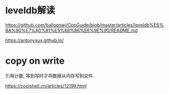 # leveldb解读

https://github.com/balloonwj/CppGuide/blob/master/articles/leveldb%E6%BA%90%E7%A0%81%E5%88%86%E6%9E%90/README.md

https://antonyxux.github.io/

# copy on write

引用计数, 等到写时才将数据从内存写到文件.

https://coolshell.cn/articles/12199.html